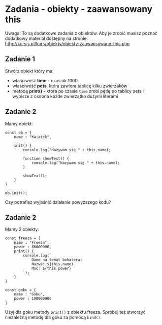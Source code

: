 # Zadania - obiekty - zaawansowany this

Uwaga! To są dodatkowe zadania z obiektów. Aby je zrobić musisz poznać dodatkowy materiał dostępny na stronie:
http://kursjs.pl/kurs/obiekty/obiekty-zaawansowane-this.php

## Zadanie 1
Stwórz obiekt który ma:
- właściwość **time** - czas ok 1000
- właściwość **pets**, która zawiera tablicę kilku zwierzaków
- metodę **print()** - która po czasie `time` zrobi pętlę po tablicy pets i wypisze z osobna każde zwierzątko dużymi literami

## Zadanie 2
Mamy obiekt:

```
const ob = {
    name : "Kwiatek",

    init() {
        console.log("Nazywam się " + this.name);

        function showText() {
            console.log("Nazywam się " + this.name);
        }

        showText();
    }
}

ob.init();
```

Czy potrafisz wyjaśnić działanie powyższego kodu?


## Zadanie 2
Mamy 2 obiekty:

```
const freeza = {
    name : "Freeza",
    power : 86000000,
    print() {
        console.log(`
            Dane na temat bohatera:
            Nazwa: ${this.name}
            Moc: ${this.power}
        `);
    }
}

const goku = {
    name : "Goku",
    power : 100000000
}
```

Użyj dla goku metody `print()` z obiektu freeza. Spróbuj też stworzyć niezależną metodę dla goku za pomocą `bind()`.
